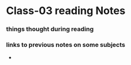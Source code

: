 # Class-03 reading Notes

### things thought during reading


### links to previous notes on some subjects

*


